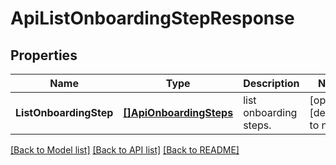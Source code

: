 # ApiListOnboardingStepResponse

## Properties
Name | Type | Description | Notes
------------ | ------------- | ------------- | -------------
**ListOnboardingStep** | [**[]ApiOnboardingSteps**](apiOnboardingSteps.md) | list onboarding steps. | [optional] [default to null]

[[Back to Model list]](../README.md#documentation-for-models) [[Back to API list]](../README.md#documentation-for-api-endpoints) [[Back to README]](../README.md)


